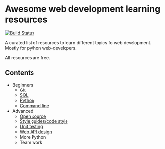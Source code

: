# Awesome web development learning resources

[![Build Status](https://travis-ci.org/Melevir/awesome-webdev-learning.svg?branch=master)](https://travis-ci.org/Melevir/awesome-webdev-learning)

A curated list of resources to learn different topics fo web development.
Mostly for python web-developers.

All resources are free.

## Contents

- Beginners
  - [Git](https://github.com/Melevir/awesome-webdev-learning/blob/master/topics/git.md)
  - [SQL](https://github.com/Melevir/awesome-webdev-learning/blob/master/topics/sql.md)
  - [Python](https://github.com/Melevir/awesome-webdev-learning/blob/master/topics/python.md)
  - [Command line](https://github.com/Melevir/awesome-webdev-learning/blob/master/topics/cmd.md)
- Advanced
  - [Open source](https://github.com/Melevir/awesome-webdev-learning/blob/master/topics/opensource.md)
  - [Style guides/code style](https://github.com/Melevir/awesome-webdev-learning/blob/master/topics/style.md)
  - [Unit testing](https://github.com/Melevir/awesome-webdev-learning/blob/master/topics/unit_testing.md)
  - [Web API design](https://github.com/Melevir/awesome-webdev-learning/blob/master/topics/api.md)
  - More Python
  - Team work
